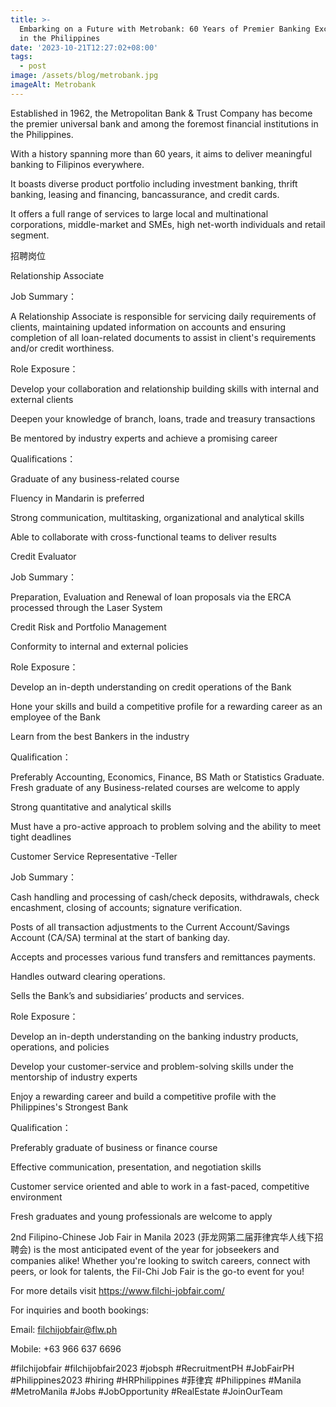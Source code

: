 ```yaml
---
title: >-
  Embarking on a Future with Metrobank: 60 Years of Premier Banking Excellence
  in the Philippines
date: '2023-10-21T12:27:02+08:00'
tags:
  - post
image: /assets/blog/metrobank.jpg
imageAlt: Metrobank
---
```

Established in 1962, the Metropolitan Bank & Trust Company has become the premier universal bank and among the foremost financial institutions in the Philippines.



With a history spanning more than 60 years, it aims to deliver meaningful banking to Filipinos everywhere.



It boasts diverse product portfolio including investment banking, thrift banking, leasing and financing, bancassurance, and credit cards.



It offers a full range of services to large local and multinational corporations, middle-market and SMEs, high net-worth individuals and retail segment.



招聘岗位



Relationship Associate



Job Summary：

A Relationship Associate is responsible for servicing daily requirements of clients, maintaining updated information on accounts and ensuring completion of all loan-related documents to assist in client's requirements and/or credit worthiness.



Role Exposure：

Develop your collaboration and relationship building skills with internal and external clients

Deepen your knowledge of branch, loans, trade and treasury transactions

Be mentored by industry experts and achieve a promising career



Qualifications：

Graduate of any business-related course

Fluency in Mandarin is preferred

Strong communication, multitasking, organizational and analytical skills

Able to collaborate with cross-functional teams to deliver results



Credit Evaluator



Job Summary：

Preparation, Evaluation and Renewal of loan proposals via the ERCA processed through the Laser System

Credit Risk and Portfolio Management

Conformity to internal and external policies



Role Exposure：

Develop an in-depth understanding on credit operations of the Bank

Hone your skills and build a competitive profile for a rewarding career as an employee of the Bank

Learn from the best Bankers in the industry



Qualification：

Preferably Accounting, Economics, Finance, BS Math or Statistics Graduate. Fresh graduate of any Business-related courses are welcome to apply

Strong quantitative and analytical skills

Must have a pro-active approach to problem solving and the ability to meet tight deadlines



Customer Service Representative -Teller



Job Summary：

Cash handling and processing of cash/check deposits, withdrawals, check encashment, closing of accounts; signature verification.

Posts of all transaction adjustments to the Current Account/Savings Account (CA/SA) terminal at the start of banking day.

Accepts and processes various fund transfers and remittances payments.

Handles outward clearing operations.

Sells the Bank’s and subsidiaries’ products and services.



Role Exposure：

Develop an in-depth understanding on the banking industry products, operations, and policies

Develop your customer-service and problem-solving skills under the mentorship of industry experts

Enjoy a rewarding career and build a competitive profile with the Philippines's Strongest Bank



Qualification：

Preferably graduate of business or finance course

Effective communication, presentation, and negotiation skills

Customer service oriented and able to work in a fast-paced, competitive environment

Fresh graduates and young professionals are welcome to apply



2nd Filipino-Chinese Job Fair in Manila 2023 (菲龙网第二届菲律宾华人线下招聘会) is the most anticipated event of the year for jobseekers and companies alike! Whether you're looking to switch careers, connect with peers, or look for talents, the Fil-Chi Job Fair is the go-to event for you!

For more details visit https://www.filchi-jobfair.com/



For inquiries and booth bookings:

Email: filchijobfair@flw.ph

Mobile: +63 966 637 6696

\#filchijobfair #filchijobfair2023 #jobsph #RecruitmentPH #JobFairPH #Philippines2023 #hiring #HRPhilippines #菲律宾 #Philippines #Manila #MetroManila #Jobs #JobOpportunity #RealEstate #JoinOurTeam
